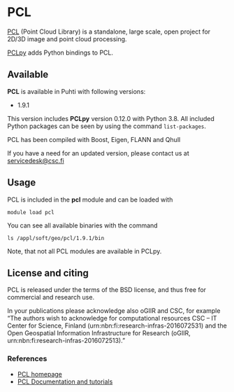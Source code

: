 # PCL

[PCL](https://pointclouds.org/) (Point Cloud Library) is a standalone, large scale, open project for 2D/3D image and point cloud processing.

[PCLpy](https://github.com/davidcaron/pclpy) adds Python bindings to PCL.

## Available

__PCL__ is available in Puhti with following versions:

* 1.9.1 

This version includes __PCLpy__ version 0.12.0 with Python 3.8.
All included Python packages can be seen by using the command `list-packages`.

PCL has been compiled with Boost, Eigen, FLANN and Qhull

If you have a need for an updated version, please contact us at servicedesk@csc.fi

## Usage

PCL is included in the __pcl__ module and can be loaded with

`module load pcl`

You can see all available binaries with the command

`ls /appl/soft/geo/pcl/1.9.1/bin`

Note, that not all PCL modules are available in PCLpy.

## License and citing

PCL is released under the terms of the BSD license, and thus free for commercial and research use.

In your publications please acknowledge also oGIIR and CSC, for example “The authors wish to acknowledge for computational resources CSC – IT Center for Science, Finland (urn:nbn:fi:research-infras-2016072531) and the Open Geospatial Information Infrastructure for Research (oGIIR, urn:nbn:fi:research-infras-2016072513).”

### References

* [PCL homepage](https://pointclouds.org/)
* [PCL Documentation and tutorials](https://pcl.readthedocs.io)


